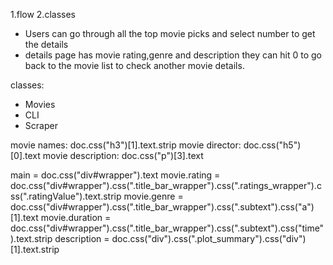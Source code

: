1.flow
2.classes


- Users can go through all the top movie picks and select number to get the details
- details page has movie rating,genre and description
they can hit 0 to go back to the movie list to check another movie details.


classes:
- Movies
- CLI
- Scraper


movie names: doc.css("h3")[1].text.strip
movie director: doc.css("h5")[0].text
movie description: doc.css("p")[3].text

main = doc.css("div#wrapper").text
movie.rating = doc.css("div#wrapper").css(".title_bar_wrapper").css(".ratings_wrapper").css(".ratingValue").text.strip
movie.genre = doc.css("div#wrapper").css(".title_bar_wrapper").css(".subtext").css("a")[1].text
movie.duration = doc.css("div#wrapper").css(".title_bar_wrapper").css(".subtext").css("time").text.strip
description = doc.css("div").css(".plot_summary").css("div")[1].text.strip
